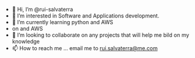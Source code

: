 - 👋 Hi, I’m @rui-salvaterra
- 👀 I’m interested in Software and Applications development.
- 🌱 I’m currently learning python and AWS
- on and AWS
- 💞️ I’m looking to collaborate on any projects that will help me bild on my knowledge
- 📫 How to reach me ... email me to rui.salvaterra@me.com

<!---
rui-salvaterra/rui-salvaterra is a ✨ special ✨ repository because its `README.md` (this file) appears on your GitHub profile.
You can click the Preview link to take a look at your changes.
--->

